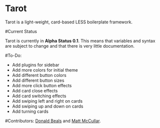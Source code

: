 # Tarot
Tarot is a light-weight, card-based LESS boilerplate framework.

#Current Status

Tarot is currently in <b>Alpha Status 0.1</b>. This means that variables and syntax are subject to change and that there is very little documentation.

#To-Do:
<ul>
<li>Add plugins for sidebar</li>
<li>Add more colors for initial theme</li>
<li>Add different button colors</li>
<li>Add different button sizes</li>
<li>Add more click button effects</li>
<li>Add card close effects</li>
<li>Add card switching effects</li>
<li>Add swiping left and right on cards</li>
<li>Add swiping up and down on cards</li>
<li>Add turning cards</li>
</ul>

#Contributors: 
<a href="http://github.com/dbeals/">Donald Beals</a> and <a href="http://github.com/mmccullar/">Matt McCullar</a>.